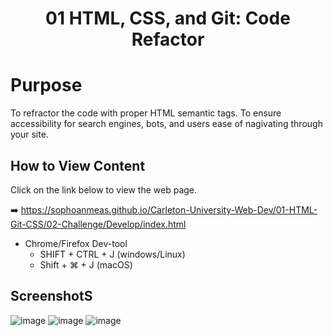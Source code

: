 <h1 align="center">01 HTML, CSS, and Git: Code Refactor

# Purpose

To refractor the code with proper HTML semantic tags. To ensure accessibility for search engines, bots, and users ease of nagivating through your site.

## How to View Content
Click on the link below to view the web page.

➡️  https://sophoanmeas.github.io/Carleton-University-Web-Dev/01-HTML-Git-CSS/02-Challenge/Develop/index.html

  * Chrome/Firefox Dev-tool
    * SHIFT + CTRL + J (windows/Linux)
    * Shift + ⌘ + J (macOS)
  
  ## ScreenshotS

![image](https://user-images.githubusercontent.com/27268374/155870968-d5e5a0e3-669a-4312-9271-5232cdf3f2a6.png)
  ![image](https://user-images.githubusercontent.com/27268374/155870980-1cc78233-8980-4878-8b7b-9f166f70f957.png)
![image](https://user-images.githubusercontent.com/27268374/155870984-e9e7dcc1-e882-4df1-8ca4-eae0e9afb6c0.png)

